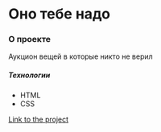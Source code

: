 # Оно тебе надо

### О проекте
Аукцион вещей в которые никто не верил





##### Технологии
- HTML
- CSS

[Link to the project](https://github.com/Mestr3z/ono-tebe-nado.git)